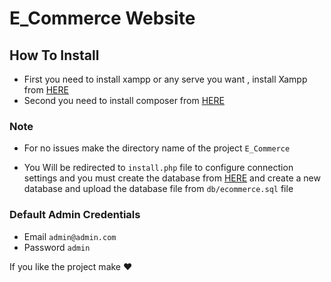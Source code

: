 # E_Commerce Website

## How To Install

- First you need to install xampp or any serve you want , install Xampp from [HERE](https://www.apachefriends.org/download.html)
- Second you need to install composer from [HERE](https://getcomposer.org/Composer-Setup.exe)

### Note

- For no issues make the directory name of the project `E_Commerce`

- You Will be redirected to `install.php` file to configure connection settings and you must create the database from [HERE](http://localhost/phpmyadmin) and create a new database and upload the database file from `db/ecommerce.sql` file

### Default Admin Credentials

- Email `admin@admin.com`
- Password `admin`

If you like the project make ❤
